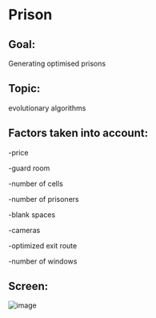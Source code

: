 # Prison

 
## Goal:

Generating optimised prisons

## Topic:

evolutionary algorithms

## Factors taken into account:

-price 

-guard room

-number of cells

-number of prisoners

-blank spaces

-cameras

-optimized exit route

-number of windows

## Screen:

![image](https://user-images.githubusercontent.com/58606334/117126804-92d68300-ad9b-11eb-92ad-67a1df4e973b.png)

